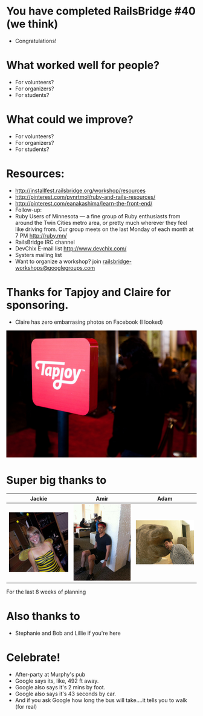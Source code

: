 <!SLIDE bullets incremental>
# You have completed RailsBridge #40 (we think)
* Congratulations!

<!SLIDE bullets>
# What worked well for people?
* For volunteers?
* For organizers?
* For students?

<!SLIDE bullets>
# What could we improve?
* For volunteers?
* For organizers?
* For students?

<!SLIDE bullets>


<!SLIDE bullets>
# Resources:
* http://installfest.railsbridge.org/workshop/resources
* http://pinterest.com/pvnrtmol/ruby-and-rails-resources/
* http://pinterest.com/eanakashima/learn-the-front-end/
* Follow-up:
* Ruby Users of Minnesota — a fine group of Ruby enthusiasts from around the Twin Cities metro area, or pretty much wherever they feel like driving from. Our group meets on the last Monday of each month at 7 PM http://ruby.mn/
* RailsBridge IRC channel
* DevChix E-mail list http://www.devchix.com/
* Systers mailing list
* Want to organize a workshop? join railsbridge-workshops@googlegroups.com

<!SLIDE bullets>
# Thanks for Tapjoy and Claire for sponsoring.
* Claire has zero embarrasing photos on Facebook (I looked)

![Tapjoy](img/tapjoy2.jpg)

<!SLIDE bullets>
# Super big thanks to

|Jackie | Amir | Adam |
|----|-----|----|
| <img src="img/jackie.jpg" alt="Ruby" width="300"> | <img src="img/amir.jpg" alt="Rails" width="300"> | <img src="img/adam.jpg" alt="Rails" width="300"> |


For the last 8 weeks of planning

<!SLIDE bullets>
# Also thanks to
* Stephanie and Bob and Lillie if you're here

<!SLIDE bullets>
# Celebrate!
* After-party at Murphy's pub
* Google says its, like, 492 ft away.
* Google also says it's 2 mins by foot.
* Google also says it's 43 seconds by car.
* And if you ask Google how long the bus will take....it tells you to walk (for real)
